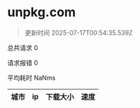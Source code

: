
  # unpkg.com

  > 更新时间 2025-07-17T00:54:35.539Z
  
  总共请求 0

  请求报错 0

  平均耗时 NaNms

|城市|ip|下载大小|速度|
|-----|----------|---|---|

  
